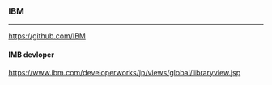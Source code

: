 ### IBM
---
https://github.com/IBM

#### IMB devloper
https://www.ibm.com/developerworks/jp/views/global/libraryview.jsp


```
```

```
```

```
```



